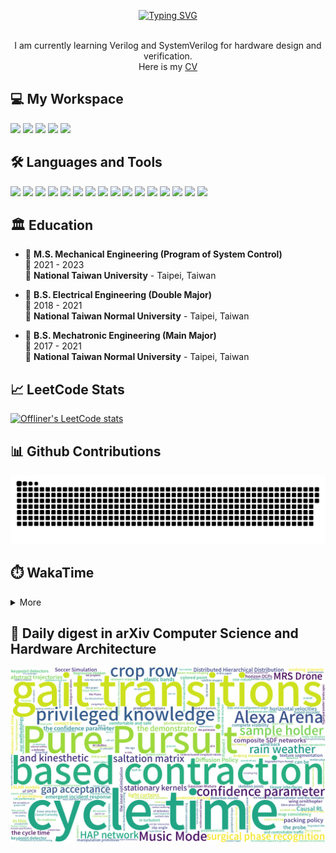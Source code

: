 <p align="center">
  <a href="https://git.io/typing-svg"><img src="https://readme-typing-svg.demolab.com?font=Fira+Code&size=50&pause=1000&color=040C10&center=true&vCenter=true&width=600&height=100&lines=Hi+%F0%9F%91%8B%2C+I'm+Offliner;Nice+to+meet+you!" alt="Typing SVG"/></a>
</p>

<p align='center'>
  <br>I am currently learning Verilog and SystemVerilog for hardware design and verification.</br>
  Here is my <a href="https://drive.google.com/file/d/1CskMJK65YNuP7bsHRTsedUMsb9e_5hPN/view?usp=share_link" target="_blank">CV</a>
</p>

<h2 align="left">💻 My Workspace</h2>
<p align='left'>
  <img src="https://img.shields.io/badge/windows%2011-%230078D6.svg?&style=for-the-badge&logo=windows&logoColor=white" />
  <img src="https://img.shields.io/badge/Ubuntu%2020.04-E95420.svg?style=for-the-badge&logo=ubuntu&logoColor=white" />
  <img src="https://img.shields.io/badge/intel-core%20i5%2012th-%230071C5.svg?&style=for-the-badge&logo=intel&logoColor=white" />
  <img src="https://img.shields.io/badge/RAM-16GB-%230071C5.svg?&style=for-the-badge&logoColor=white" />
  <img src="https://img.shields.io/badge/nvidia-gtx%203050-%2376B900.svg?&style=for-the-badge&logo=nvidia&logoColor=white" />
</p>

<h2 align="left">🛠️ Languages and Tools</h2>
<p align='left'>
  <img src="https://custom-icon-badges.demolab.com/badge/verilog-blue.svg?logo=verilog&style=for-the-badge&logoColor=white" />
  <img src="https://custom-icon-badges.demolab.com/badge/systemverilog-black.svg?logo=systemverilog&style=for-the-badge&logoColor=white" />
  <img src="https://img.shields.io/badge/C-00599C?style=for-the-badge&logo=c&logoColor=white" />
  <img src="https://img.shields.io/badge/C%2B%2B-00599C?style=for-the-badge&logo=c%2B%2B&logoColor=white" />
  <img src="https://img.shields.io/badge/Python-FFD43B?style=for-the-badge&logo=python&logoColor=blue" />
  <img src="https://img.shields.io/badge/PyTorch-EE4C2C?style=for-the-badge&logo=PyTorch&logoColor=white" />
  <img src="https://img.shields.io/badge/TensorFlow-FF6F00?style=for-the-badge&logo=TensorFlow&logoColor=white" />
  <img src="https://img.shields.io/badge/GIT-E44C30?style=for-the-badge&logo=git&logoColor=white" />
  <img src="https://img.shields.io/badge/Qt-41CD52?style=for-the-badge&logo=qt&logoColor=white" />
  <img src="https://custom-icon-badges.demolab.com/badge/ros-333CFF.svg?logo=ros&style=for-the-badge&logoColor=white" />
  <img src="https://custom-icon-badges.demolab.com/badge/gazebo-F7F9F9.svg?logo=gazebo&style=for-the-badge" />
  <img src="https://custom-icon-badges.demolab.com/badge/matlab-yellow.svg?logo=matlab_1&style=for-the-badge" />
  <img src="https://custom-icon-badges.demolab.com/badge/modelsim-F2F3F4.svg?logo=modelsim_1&style=for-the-badge" />
  <img src="https://custom-icon-badges.demolab.com/badge/synopsys-purple.svg?logo=synopsys&style=for-the-badge&logoColor=white" />
  <img src="https://custom-icon-badges.demolab.com/badge/cadence-silver.svg?logo=cadence&style=for-the-badge" />
  <img src="https://custom-icon-badges.demolab.com/badge/solidworks-FF3333.svg?logo=solidworks&style=for-the-badge&logoColor=white" />
</p>

## 🏛️ Education
- 📖 **M.S. Mechanical Engineering (Program of System Control)**\
📆 2021 - 2023\
🏫 **National Taiwan University** - Taipei, Taiwan

- 📖 **B.S. Electrical Engineering (Double Major)**\
📆 2018 - 2021\
🏫 **National Taiwan Normal University** - Taipei, Taiwan

- 📖 **B.S. Mechatronic Engineering (Main Major)**\
📆 2017 - 2021\
🏫 **National Taiwan Normal University** - Taipei, Taiwan

<h2 align="left">📈 LeetCode Stats</h2>

[![Offliner's LeetCode stats](https://leetcode-stats-six.vercel.app/?username=offliner)](https://leetcode.com/)

<h2 align="left">📊 Github Contributions</h2>

![GitHub Snake Light](https://github.com/Offliners/Offliners/blob/output/github-contribution-grid-snake.svg)

<!-- ![](./profile-3d-contrib/profile-season-animate.svg) -->

<h2 align="left">⏱️ WakaTime</h2>

<details>
<summary>More</summary>

<!--START_SECTION:waka-->
![Code Time](http://img.shields.io/badge/Code%20Time-928%20hrs%2023%20mins-blue)

![Profile Views](http://img.shields.io/badge/Profile%20Views-176-blue)

![Lines of code](https://img.shields.io/badge/From%20Hello%20World%20I%27ve%20Written-51.0%20million%20lines%20of%20code-blue)

**🐱 My GitHub Data** 

> 📦 6.7 MB Used in GitHub's Storage 
 > 
> 🏆 55 Contributions in the Year 2024
 > 
> 💼 Opted to Hire
 > 
> 📜 46 Public Repositories 
 > 
> 🔑 21 Private Repositories 
 > 
📊 **This Week I Spent My Time On** 

```text
🕑︎ Time Zone: Asia/Taipei

💬 Programming Languages: 
Markdown                 9 hrs 5 mins        █████████████████░░░░░░░░   66.73 % 
V                        2 hrs 4 mins        ████░░░░░░░░░░░░░░░░░░░░░   15.20 % 
C                        1 hr 26 mins        ███░░░░░░░░░░░░░░░░░░░░░░   10.60 % 
C++                      31 mins             █░░░░░░░░░░░░░░░░░░░░░░░░   03.87 % 
INI                      20 mins             █░░░░░░░░░░░░░░░░░░░░░░░░   02.53 % 

🔥 Editors: 
VS Code                  13 hrs 37 mins      █████████████████████████   100.00 % 

🐱‍💻 Projects: 
Leetcode-writeup         7 hrs 45 mins       ██████████████░░░░░░░░░░░   56.98 % 
HDLBits-writeup          2 hrs 49 mins       █████░░░░░░░░░░░░░░░░░░░░   20.78 % 
Unknown Project          1 hr 8 mins         ██░░░░░░░░░░░░░░░░░░░░░░░   08.43 % 
C_CPP_Review_for_Intervie50 mins             ██░░░░░░░░░░░░░░░░░░░░░░░   06.20 % 
NYCU_ICLAB_writeup       41 mins             █░░░░░░░░░░░░░░░░░░░░░░░░   05.07 % 

💻 Operating System: 
Linux                    8 hrs 57 mins       ████████████████░░░░░░░░░   65.72 % 
Windows                  4 hrs 40 mins       █████████░░░░░░░░░░░░░░░░   34.28 % 
```

**I Mostly Code in Python** 

```text
Python                   25 repos            █████████░░░░░░░░░░░░░░░░   36.76 % 
C++                      24 repos            █████████░░░░░░░░░░░░░░░░   35.29 % 
Jupyter Notebook         5 repos             ██░░░░░░░░░░░░░░░░░░░░░░░   07.35 % 
Verilog                  3 repos             █░░░░░░░░░░░░░░░░░░░░░░░░   04.41 % 
SystemVerilog            1 repo              ░░░░░░░░░░░░░░░░░░░░░░░░░   01.47 % 
```




 Last Updated on 05/01/2024 18:39:10 UTC
<!--END_SECTION:waka-->

</details>

## 📃 Daily digest in arXiv Computer Science and Hardware Architecture
<img src="https://github.com/Offliners/Offliners/blob/word-cloud/wordcloud/wordcloud.png" alt="Word Cloud">
